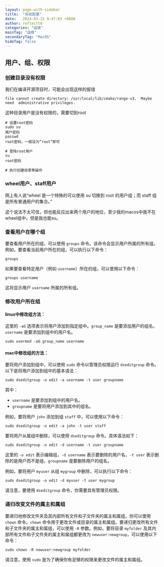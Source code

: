 ```yaml
---
layout: page-with-sidebar
title:  "系统配置"
date:   2024-03-15 9:47:03 +0800
author: reflectt6
categories: "运维"
mainTag: "运维"
secondaryTag: "MacOS"
hideTag: false
---
```


## 用户、组、权限

### 创建目录没有权限

我们在编译开源项目时，可能会出现这样的报错

`file cannot create directory: /usr/local/lib/cmake/range-v3.  Maybe need  administrative privileges.`

这种目录用户是没有权限的，需要切到root

```shell
# 设置root密码
sudo su
用户密码
passwd
root密码，一般设为“root”即可

# 登陆root用户
su
root密码

# 执行创建目录等操作
```



### wheel用户、staff用户

网上有人说“wheel 是一个特殊的可以使用 su 切换到 root 的用户组；而 staff 组是所有普通用户的集合。”

这个说法不太可信，但也能反应出来两个用户的地位，至少我的macos中我不在wheel组中，但是我也能su。



### 查看用户在哪个组


要查看用户所在的组，可以使用 `groups` 命令。该命令会显示用户所属的所有组。例如，要查看当前用户所在的组，可以执行以下命令：

```shell
groups
```

如果要查看特定用户（例如 `username`）所在的组，可以使用以下命令：

```shell
groups username
```

这将显示用户 `username` 所属的所有组。

### 修改用户所在组

#### linux中修改组方法：

这里的 `-aG` 选项表示将用户添加到指定组中。`group_name` 是要添加用户的组名，`username` 是要添加到组中的用户名。

```shell
sudo usermod -aG group_name username
```

#### mac中修改组的方法：

要将用户添加到组中，可以使用 `sudo` 命令以管理员权限运行 `dseditgroup` 命令。以下是将用户添加到组中的基本语法：

```shell
sudo dseditgroup -o edit -a username -t user groupname
```

其中：

- `username` 是要添加到组中的用户名。
- `groupname` 是要将用户添加到其中的组名。

例如，要将用户 `john` 添加到组 `staff` 中，可以使用以下命令：

```shell
sudo dseditgroup -o edit -a john -t user staff
```

要将用户从属组中删除，可以使用 `dseditgroup` 命令。具体语法如下：

```shell
sudo dseditgroup -o edit -d username -t user groupname
```

这里的 `-o edit` 表示编辑组，`-d username` 表示要删除的用户名，`-t user` 表示删除的是用户而不是组，`groupname` 是要删除用户的组名。

例如，要将用户 `myuser` 从组 `mygroup` 中删除，可以执行以下命令：

```shell
sudo dseditgroup -o edit -d myuser -t user mygroup
```

请注意，要使用 `dseditgroup` 命令，你需要具有管理员权限。

### 递归改变文件的属主和属组

要递归地修改文件夹及其内部所有文件和子文件夹的属主和属组，你可以使用 `chown` 命令。`chown` 命令用于更改文件或目录的属主和属组。要递归更改所有文件和子文件夹的属主和属组，可以使用 `-R` 参数。例如，要将目录 `myfolder` 及其内部所有文件和子文件夹的属主和属组都更改为 `newuser:newgroup`，可以使用以下命令：

```shell
sudo chown -R newuser:newgroup myfolder
```

请注意，使用 `sudo` 是为了确保你有足够的权限来更改文件的属主和属组。







